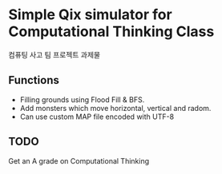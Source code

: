 # Simple Qix simulator for Computational Thinking Class
컴퓨팅 사고 팀 프로젝트 과제물

## Functions
* Filling grounds using Flood Fill & BFS.
* Add monsters which move horizontal, vertical and radom.
* Can use custom MAP file encoded with UTF-8

## TODO
Get an A grade on Computational Thinking
